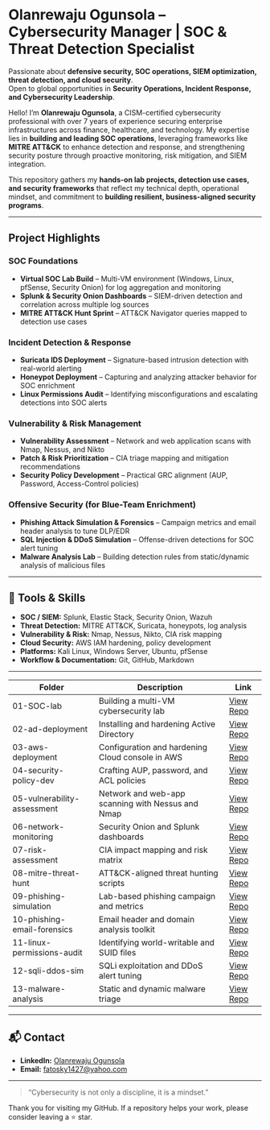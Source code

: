 # Olanrewaju Ogunsola – Cybersecurity Manager | SOC & Threat Detection Specialist  

Passionate about **defensive security, SOC operations, SIEM optimization, threat detection, and cloud security**.  
Open to global opportunities in **Security Operations, Incident Response, and Cybersecurity Leadership**.  

Hello! I’m **Olanrewaju Ogunsola**, a CISM-certified cybersecurity professional with over 7 years of experience securing enterprise infrastructures across finance, healthcare, and technology. My expertise lies in **building and leading SOC operations**, leveraging frameworks like **MITRE ATT&CK** to enhance detection and response, and strengthening security posture through proactive monitoring, risk mitigation, and SIEM integration.  

This repository gathers my **hands-on lab projects, detection use cases, and security frameworks** that reflect my technical depth, operational mindset, and commitment to **building resilient, business-aligned security programs**.  

---

## Project Highlights  

### SOC Foundations  
- **Virtual SOC Lab Build** – Multi-VM environment (Windows, Linux, pfSense, Security Onion) for log aggregation and monitoring  
- **Splunk & Security Onion Dashboards** – SIEM-driven detection and correlation across multiple log sources  
- **MITRE ATT&CK Hunt Sprint** – ATT&CK Navigator queries mapped to detection use cases  

### Incident Detection & Response  
- **Suricata IDS Deployment** – Signature-based intrusion detection with real-world alerting  
- **Honeypot Deployment** – Capturing and analyzing attacker behavior for SOC enrichment  
- **Linux Permissions Audit** – Identifying misconfigurations and escalating detections into SOC alerts  

### Vulnerability & Risk Management  
- **Vulnerability Assessment** – Network and web application scans with Nmap, Nessus, and Nikto  
- **Patch & Risk Prioritization** – CIA triage mapping and mitigation recommendations  
- **Security Policy Development** – Practical GRC alignment (AUP, Password, Access-Control policies)  

### Offensive Security (for Blue-Team Enrichment)  
- **Phishing Attack Simulation & Forensics** – Campaign metrics and email header analysis to tune DLP/EDR  
- **SQL Injection & DDoS Simulation** – Offense-driven detections for SOC alert tuning  
- **Malware Analysis Lab** – Building detection rules from static/dynamic analysis of malicious files  

---

## 🔧 Tools & Skills  

- **SOC / SIEM:** Splunk, Elastic Stack, Security Onion, Wazuh  
- **Threat Detection:** MITRE ATT&CK, Suricata, honeypots, log analysis  
- **Vulnerability & Risk:** Nmap, Nessus, Nikto, CIA risk mapping  
- **Cloud Security:** AWS IAM hardening, policy development  
- **Platforms:** Kali Linux, Windows Server, Ubuntu, pfSense  
- **Workflow & Documentation:** Git, GitHub, Markdown  

---
| Folder | Description | Link |
|--------|-------------|------|
| 01-SOC-lab | Building a multi-VM cybersecurity lab | [View Repo](https://github.com/OlanrewajuOgunsola/Setting-A-Virtual-Home-Lab) |
| 02-ad-deployment | Installing and hardening Active Directory | [View Repo](https://github.com/OlanrewajuOgunsola/Active-Directory-Deployment) |
| 03-aws-deployment | Configuration and hardening Cloud console in AWS | [View Repo](https://github.com/OlanrewajuOgunsola/AWS-cloud-IAM-Deployment-and-Configuration) |
| 04-security-policy-dev | Crafting AUP, password, and ACL policies | [View Repo](https://github.com/OlanrewajuOgunsola/Security-policy-Crafting) |
| 05-vulnerability-assessment | Network and web-app scanning with Nessus and Nmap | [View Repo](https://github.com/OlanrewajuOgunsola/Vulnerability-Assessment-Web-App-and-Endpoints-) |
| 06-network-monitoring | Security Onion and Splunk dashboards | [View Repo](https://github.com/OlanrewajuOgunsola/Network-Monitoring-) |
| 07-risk-assessment | CIA impact mapping and risk matrix | [View Repo](https://github.com/OlanrewajuOgunsola/Risk-Assessment---CIA-Impact-and-Risk-Matrix-Heat-Map) |
| 08-mitre-threat-hunt | ATT&CK-aligned threat hunting scripts | [View Repo](https://github.com/OlanrewajuOgunsola/Mitre-ATT-CK-aligned-threat-hunting) |
| 09-phishing-simulation | Lab-based phishing campaign and metrics | [View Repo](https://github.com/OlanrewajuOgunsola/Phishing-campaign-and-metrics) |
| 10-phishing-email-forensics | Email header and domain analysis toolkit | [View Repo](https://github.com/OlanrewajuOgunsola/Phishing-Email-Forensics) |
| 11-linux-permissions-audit | Identifying world-writable and SUID files | [View Repo](https://github.com/OlanrewajuOgunsola/Linux-Permissions-Audit) |
| 12-sqli-ddos-sim | SQLi exploitation and DDoS alert tuning | [View Repo](https://github.com/OlanrewajuOgunsola/SQLi-exploitation-and-DDoS-alert-tuning) |
| 13-malware-analysis | Static and dynamic malware triage | [View Repo](https://github.com/OlanrewajuOgunsola/Malware-Analysis) |

---

## 📬 Contact  

- **LinkedIn:** [Olanrewaju Ogunsola](https://www.linkedin.com/in/olanrewaju-ogunsola/)  
- **Email:** fatosky1427@yahoo.com  

---

> “Cybersecurity is not only a discipline, it is a mindset.”  

Thank you for visiting my GitHub. If a repository helps your work, please consider leaving a ⭐ star.  
